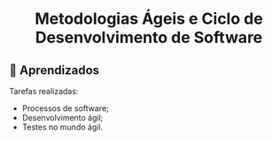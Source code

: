 <h1 align="center"> Metodologias Ágeis e Ciclo de Desenvolvimento de Software </h1>

## 📑 Aprendizados


Tarefas realizadas:

- Processos de software; 
- Desenvolvimento ágil;
- Testes no mundo ágil.

